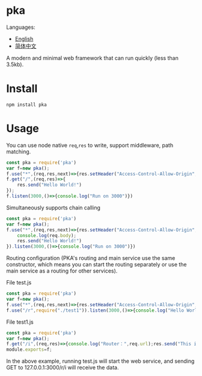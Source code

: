 # pka

Languages:
- [English](./)
- [简体中文](https://github.com/Sife-shuo/pkajs/blob/main/README_zh.md)


A modern and minimal web framework that can run quickly (less than 3.5kb).

# Install
```shell
npm install pka
```
# Usage
You can use node native `req`,`res` to write, support middleware, path matching.
```javascript
const pka = require('pka')
var f=new pka();
f.use("*",(req,res,next)=>{res.setHeader("Access-Control-Allow-Origin", "*")};
f.get("/",(req,res)=>{
    res.send("Hello World!")
});
f.listen(3000,()=>{console.log("Run on 3000")})
```
Simultaneously supports chain calling
```javascript
const pka = require('pka')
var f=new pka();
f.use("*",(req,res,next)=>{res.setHeader("Access-Control-Allow-Origin", "*");console.log(req.method,req.url);next()}).post("/api/*",(req,res)=>{
    console.log(req.body);
    res.send("Hello World!")
}).listen(3000,()=>{console.log("Run on 3000")})
```
Routing configuration (PKA's routing and main service use the same constructor, which means you can start the routing separately or use the main service as a routing for other services).

File test.js
```javascript
const pka = require('pka')
var f=new pka();
f.use("*",(req,res,next)=>{res.setHeader("Access-Control-Allow-Origin", "*");console.log(req.method,req.url);next()});
f.use("/r",require("./test1")).listen(3000,()=>{console.log("Hello World!")})
```
File test1.js
```javascript
const pka = require('pka')
var f=new pka();
f.get("/i",(req,res)=>{console.log("Router：",req.url);res.send("This is Router")});
module.exports=f;
```
In the above example, running test.js will start the web service, and sending GET to 127.0.0.1:3000/r/i will receive the data.